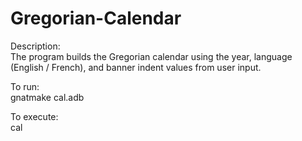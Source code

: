 # Gregorian-Calendar
Description:  
The program builds the Gregorian calendar using the year, language (English / French), and banner indent values from user input.  

To run:  
gnatmake cal.adb  
  
To execute:  
cal  
